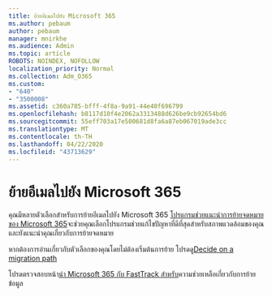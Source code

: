 ```yaml
---
title: ย้ายอีเมลไปยัง Microsoft 365
ms.author: pebaum
author: pebaum
manager: mnirkhe
ms.audience: Admin
ms.topic: article
ROBOTS: NOINDEX, NOFOLLOW
localization_priority: Normal
ms.collection: Adm_O365
ms.custom:
- "640"
- "3500008"
ms.assetid: c360a785-bfff-4f8a-9a91-44e40f696799
ms.openlocfilehash: b8117d10f4e2062a3313488d626be9cb92654bd6
ms.sourcegitcommit: 55eff703a17e500681d8fa6a87eb067019ade3cc
ms.translationtype: MT
ms.contentlocale: th-TH
ms.lasthandoff: 04/22/2020
ms.locfileid: "43713629"
---
```

# <a name="move-email-to-microsoft-365"></a>ย้ายอีเมลไปยัง Microsoft 365

คุณมีหลายตัวเลือกสําหรับการย้ายอีเมลไปยัง Microsoft 365 [โปรแกรมช่วยแนะนําการย้ายจดหมายของ Microsoft 365](https://aka.ms/alchemyinsight-mailmigrationadvisor)จะช่วยคุณเลือกโปรแกรมช่วยแก้ไขปัญหาที่ดีที่สุดสําหรับสภาพแวดล้อมของคุณ และยังแนะนําคุณเกี่ยวกับการย้ายจดหมาย
  
หากต้องการอ่านเกี่ยวกับตัวเลือกของคุณโดยไม่ต้องเริ่มต้นการย้าย โปรดดู[Decide on a migration path](https://docs.microsoft.com/Exchange/mailbox-migration/decide-on-a-migration-path)

โปรดตรวจสอบหน้า[นํา Microsoft 365 กับ FastTrack สําหรับ](https://www.microsoft.com/fasttrack/microsoft-365/office-365)ความช่วยเหลือเกี่ยวกับการย้ายข้อมูล
  